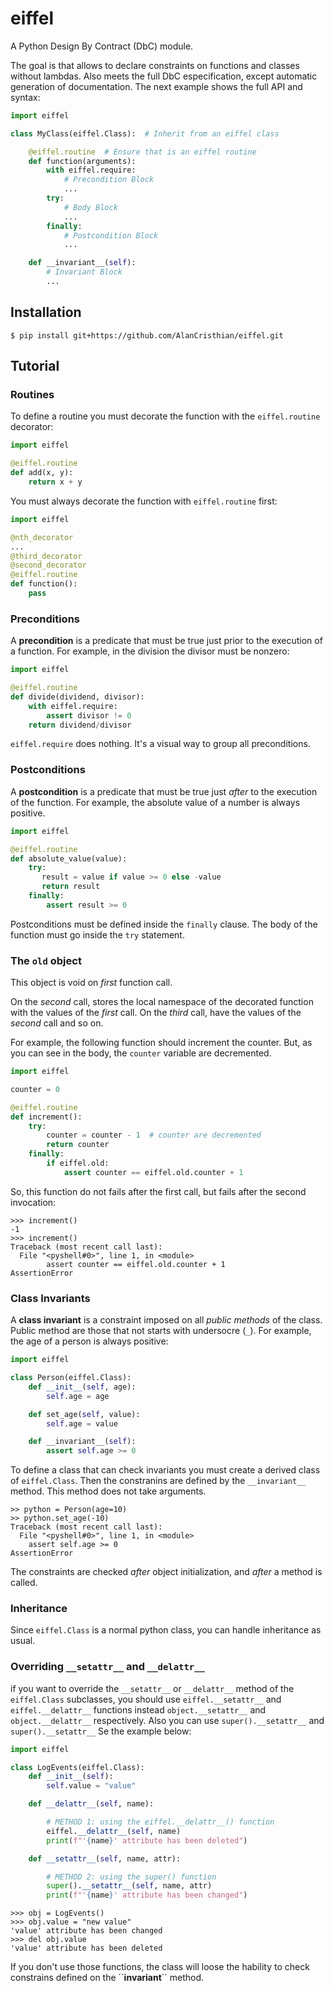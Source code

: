 # eiffel

A Python Design By Contract (DbC) module.

The goal is that allows to declare constraints on functions and classes
without lambdas. Also meets the full DbC especification, except automatic
generation of documentation. The next example shows the full API and syntax:

```python
import eiffel

class MyClass(eiffel.Class):  # Inherit from an eiffel class

    @eiffel.routine  # Ensure that is an eiffel routine
    def function(arguments):
        with eiffel.require:
            # Precondition Block
            ...
        try:
            # Body Block
            ...
        finally:
            # Postcondition Block
            ...

    def __invariant__(self):
        # Invariant Block
        ...
```

## Installation

```shell
$ pip install git+https://github.com/AlanCristhian/eiffel.git
```

## Tutorial

### Routines

To define a routine you must decorate the function with the `eiffel.routine`
decorator:

```python
import eiffel

@eiffel.routine
def add(x, y):
    return x + y
```

You must always decorate the function with `eiffel.routine` first:

```python
import eiffel

@nth_decorator
...
@third_decorator
@second_decorator
@eiffel.routine
def function():
    pass
```

### Preconditions

A **precondition** is a predicate that must be true just prior to the
execution of a function. For example, in the division the divisor must be
nonzero:

```python
import eiffel

@eiffel.routine
def divide(dividend, divisor):
    with eiffel.require:
        assert divisor != 0
    return dividend/divisor
```

`eiffel.require` does nothing. It's a visual way to group all preconditions.

### Postconditions

A **postcondition** is a predicate that must be true just *after* to the
execution of the function. For example, the absolute value of a number is
always positive.

```python
import eiffel

@eiffel.routine
def absolute_value(value):
    try:
       result = value if value >= 0 else -value
       return result
    finally:
        assert result >= 0
```

Postconditions must be defined inside the `finally` clause. The body of the
function must go inside the `try` statement.

### The `old` object

This object is void on *first* function call.

On the *second* call, stores the local namespace of the decorated function with
the values of the *first* call. On the *third* call, have the values of the
*second* call and so on.

For example, the following function should increment the counter. But, as you
can see in the body, the `counter` variable are decremented.

```python
import eiffel

counter = 0

@eiffel.routine
def increment():
    try:
        counter = counter - 1  # counter are decremented
        return counter
    finally:
        if eiffel.old:
            assert counter == eiffel.old.counter + 1
```

So, this function do not fails after the first call, but fails after the second
invocation:

```
>>> increment()
-1
>>> increment()
Traceback (most recent call last):
  File "<pyshell#0>", line 1, in <module>
        assert counter == eiffel.old.counter + 1
AssertionError
```

### Class Invariants

A **class invariant** is a constraint imposed on all *public methods* of the
class. Public method are those that not starts with undersocre (`_`). For
example, the age of a person is always positive:

```python
import eiffel

class Person(eiffel.Class):
    def __init__(self, age):
        self.age = age

    def set_age(self, value):
        self.age = value

    def __invariant__(self):
        assert self.age >= 0
```

To define a class that can check invariants you must create a derived class of
`eiffel.Class`. Then the constranins are defined by the `__invariant__` method.
This method does not take arguments.

```
>> python = Person(age=10)
>> python.set_age(-10)
Traceback (most recent call last):
  File "<pyshell#0>", line 1, in <module>
    assert self.age >= 0
AssertionError
```

The constraints are checked *after* object initialization, and *after* a method
is called.

### Inheritance

Since `eiffel.Class` is a normal python class, you can handle inheritance as
usual.

### Overriding `__setattr__` and `__delattr__`

if you want to override the `__setattr__` or `__delattr__` method of the
`eiffel.Class` subclasses, you should use `eiffel.__setattr__` and
`eiffel.__delattr__` functions instead `object.__setattr__` and
`object.__delattr__` respectively. Also you can use `super().__setattr__` and
`super().__setattr__` Se the example below:

```python
import eiffel

class LogEvents(eiffel.Class):
    def __init__(self):
        self.value = "value"

    def __delattr__(self, name):

        # METHOD 1: using the eiffel.__delattr__() function
        eiffel.__delattr__(self, name)
        print(f"'{name}' attribute has been deleted")

    def __setattr__(self, name, attr):

        # METHOD 2: using the super() function
        super().__setattr__(self, name, attr)
        print(f"'{name}' attribute has been changed")
```

```
>>> obj = LogEvents()
>>> obj.value = "new value"
'value' attribute has been changed
>>> del obj.value
'value' attribute has been deleted
```

If you don't use those functions, the class will loose the hability to check
constrains defined on the ´´__invariant__´´ method.
